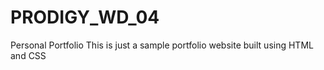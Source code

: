 # PRODIGY_WD_04
Personal Portfolio 
This is just a sample portfolio website built using HTML and CSS
